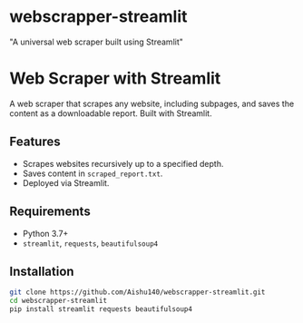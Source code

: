 # webscrapper-streamlit
 "A universal web scraper built using Streamlit"
# Web Scraper with Streamlit

A web scraper that scrapes any website, including subpages, and saves the content as a downloadable report. Built with Streamlit.

## Features
- Scrapes websites recursively up to a specified depth.
- Saves content in `scraped_report.txt`.
- Deployed via Streamlit.

## Requirements
- Python 3.7+
- `streamlit`, `requests`, `beautifulsoup4`

## Installation
```bash
git clone https://github.com/Aishu140/webscrapper-streamlit.git
cd webscrapper-streamlit
pip install streamlit requests beautifulsoup4
